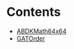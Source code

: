 

# Contents
- [ABDKMath64x64](ABDKMath64x64.sol/contract.ABDKMath64x64.md)
- [GATOrder](GATOrder.sol/contract.GATOrder.md)
